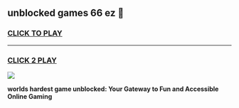 
## unblocked games 66 ez 👋
<h3>
<a href="https://premium.freeplayer.one?title=unblocked_games_66_ez&ref=13F">CLICK TO PLAY</a></h3>
<hr>

<h3>
<a href="https://premium.freeplayer.one?title=unblocked_games_66_ez&ref=13F">CLICK 2 PLAY</a>
  
</h3>

<a href="https://premium.freeplayer.one?title=unblocked_games_66_ez&ref=12F/"><img src="https://clearcache.store/games.png"></a>


**worlds hardest game unblocked: Your Gateway to Fun and Accessible Online Gaming**
